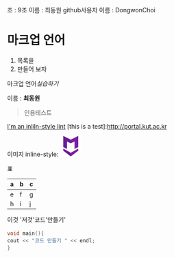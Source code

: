 조 : 9조
이름 : 최동원
github사용자 이름 : DongwonChoi
# 마크업 언어

1. 목록을
2. 만들어 보자

마크업 언어*실습하기*

이름 : **최동원**

>인용테스트

[I'm an inliln-style lint](http://www.google.com)
[this is a test]:http://portal.kut.ac.kr

이미지
inline-style:
![alt text](https://github.com/adam-p/markdown-here/raw/master/src/common/images/icon48.png "Logo Title Text 1")

표

|a|b|c|
|-|-|-|
|e|f|g|
|h|i|j|

이것 '저것'코드'만들기'

```c++
void main(){
cout << "코드 만들기 " << endl;
}
```
